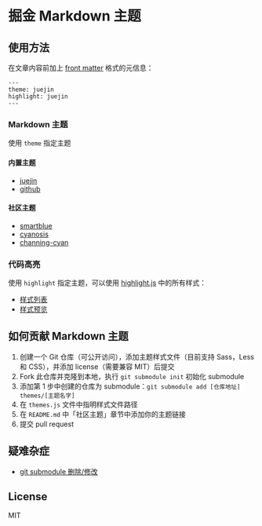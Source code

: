# 掘金 Markdown 主题

## 使用方法

在文章内容前加上 [front matter](https://jekyllrb.com/docs/front-matter/) 格式的元信息：

```
---
theme: juejin
highlight: juejin
---
```

### Markdown 主题

使用 `theme` 指定主题

#### 内置主题

- [juejin](https://github.com/xitu/juejin-markdown-theme-default)
- [github](https://github.com/sindresorhus/github-markdown-css)

#### 社区主题

- [smartblue](https://github.com/cumt-robin/juejin-markdown-theme-smart-blue)
- [cyanosis](https://github.com/linxsbox/juejin-markdown-theme-cyanosis)
- [channing-cyan](https://github.com/ChanningHan/juejin-markdown-theme-channing-cyan)

### 代码高亮

使用 `highlight` 指定主题，可以使用 [highlight.js](https://github.com/highlightjs/highlight.js) 中的所有样式：

- [样式列表](https://github.com/highlightjs/highlight.js/tree/master/src/styles)
- [样式预览](https://highlightjs.org/static/demo/)

## 如何贡献 Markdown 主题

1. 创建一个 Git 仓库（可公开访问），添加主题样式文件（目前支持 Sass，Less 和 CSS），并添加 license（需要兼容 MIT）后提交
2. Fork 此仓库并克隆到本地，执行 `git submodule init` 初始化 submodule
3. 添加第 1 步中创建的仓库为 submodule：`git submodule add [仓库地址] themes/[主题名字]`
4. 在 `themes.js` 文件中指明样式文件路径
5. 在 `README.md` 中「社区主题」章节中添加你的主题链接
6. 提交 pull request

## 疑难杂症

- [git submodule 删除/修改](https://stackoverflow.com/a/36593218)

## License

MIT
